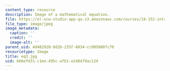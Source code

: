 ```yaml
---
content_type: resource
description: Image of a mathematical equation.
file: https://ol-ocw-studio-app-qa.s3.amazonaws.com/courses/18-152-introduction-to-partial-differential-equations-fall-2005/b66efd31c1ee495cafb1e248479ac124_eq3.jpg
file_type: image/jpeg
image_metadata:
  caption: ''
  credit: ''
  image-alt: ''
parent_uid: 4d482928-9d2b-235f-6034-cc905080fc70
resourcetype: Image
title: eq3.jpg
uid: b66efd31-c1ee-495c-afb1-e248479ac124
---
```

